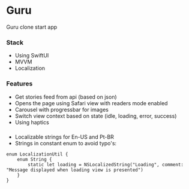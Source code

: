 # Guru

Guru clone start app

### Stack
* Using SwiftUI 
* MVVM
* Localization

### Features
* Get stories feed from api (based on json)
* Opens the page using Safari view with readers mode enabled
* Carousel with progressbar for images
* Switch view context based on state (idle, loading, error, success)
* Using haptics

###
* Localizable strings for En-US and Pt-BR
* Strings in constant enum to avoid typo's:

```
enum LocalizationUtil {
    enum String {
        static let loading = NSLocalizedString("Loading", comment: "Message displayed when loading view is presented")
    }
}
```
